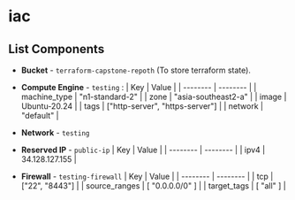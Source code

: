 # iac

## List Components

- **Bucket** - `terraform-capstone-repoth` (To store terraform state).
- **Compute Engine** - `testing` :
  | Key          | Value                           |
  | --------     | --------                        |
  | machine_type | "n1-standard-2"                 |
  | zone         | "asia-southeast2-a"             |
  | image        | Ubuntu-20.24                    | 
  | tags         | ["http-server", "https-server"] |
  | network      | "default"                       |

- **Network** - `testing`
- **Reserved IP** - `public-ip`
  | Key          | Value           |
  | --------     | --------        |
  | ipv4         | 34.128.127.155  |

- **Firewall** - `testing-firewall`
  | Key           | Value           |
  | --------      | --------        |
  | tcp           | ["22", "8443"]  |
  | source_ranges | [ "0.0.0.0/0" ]   |
  | target_tags   | [ "all" ]       |